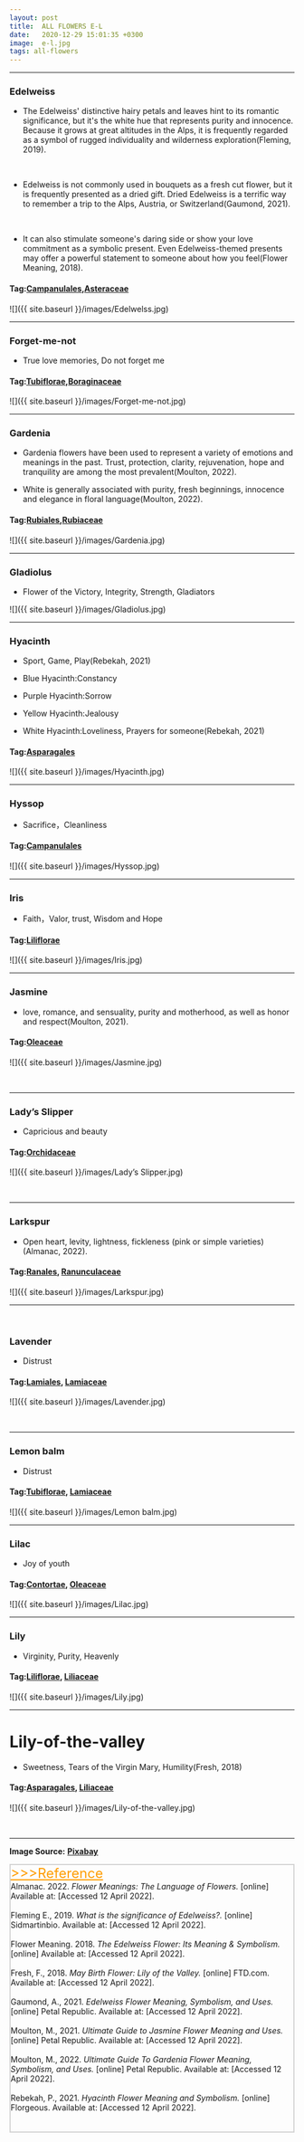 ```yaml
---
layout: post
title:  ALL FLOWERS E-L
date:   2020-12-29 15:01:35 +0300
image:  e-l.jpg
tags: all-flowers
---
```

***

### Edelweiss

* The Edelweiss' distinctive hairy petals and leaves hint to its romantic significance, but it's the white hue that represents purity and innocence. Because it grows at great altitudes in the Alps, it is frequently regarded as a symbol of rugged individuality and wilderness exploration(Fleming, 2019).
<br>

* Edelweiss is not commonly used in bouquets as a fresh cut flower, but it is frequently presented as a dried gift. Dried Edelweiss is a terrific way to remember a trip to the Alps, Austria, or Switzerland(Gaumond, 2021). 
<br>

* It can also stimulate someone's daring side or show your love commitment as a symbolic present. Even Edelweiss-themed presents may offer a powerful statement to someone about how you feel(Flower Meaning, 2018).

#### Tag:[Campanulales](/campanulales),[Asteraceae](/asteraceae)

![]({{ site.baseurl }}/images/Edelwelss.jpg)
<br>

***

### Forget-me-not

* True love memories, Do not forget me	

#### Tag:[Tubiflorae](/tubiflorae),[Boraginaceae](/boraginaceae)

![]({{ site.baseurl }}/images/Forget-me-not.jpg)
<br>

***

### Gardenia

* Gardenia flowers have been used to represent a variety of emotions and meanings in the past. Trust, protection, clarity, rejuvenation, hope and tranquility are among the most prevalent(Moulton, 2022). 

* White is generally associated with purity, fresh beginnings,  innocence and elegance in floral language(Moulton, 2022).

#### Tag:[Rubiales](/rubiales),[Rubiaceae](/rubiaceae)

![]({{ site.baseurl }}/images/Gardenia.jpg)
<br>

***

### Gladiolus	

* Flower of the Victory, Integrity, Strength, Gladiators

![]({{ site.baseurl }}/images/Gladiolus.jpg)
<br>

***

### Hyacinth	

* Sport, Game, Play(Rebekah, 2021)

* Blue Hyacinth:Constancy

* Purple Hyacinth:Sorrow

* Yellow Hyacinth:Jealousy

* White Hyacinth:Loveliness, Prayers for someone(Rebekah, 2021)

#### Tag:[Asparagales](/asparagales)

![]({{ site.baseurl }}/images/Hyacinth.jpg)
<br>

***

### Hyssop

* Sacrifice，Cleanliness

#### Tag:[Campanulales](/campanulales)

![]({{ site.baseurl }}/images/Hyssop.jpg)
<br>

***

### Iris

* Faith，Valor, trust, Wisdom and Hope

#### Tag:[Liliflorae](/liliflorae)

![]({{ site.baseurl }}/images/Iris.jpg)
<br>

***

### Jasmine

* love, romance, and sensuality, purity and motherhood, as well as honor and respect(Moulton, 2021).

#### Tag:[Oleaceae](/oleaceae)

![]({{ site.baseurl }}/images/Jasmine.jpg)

<br>

***

### Lady’s Slipper

* Capricious and beauty

#### Tag:[Orchidaceae](/orchidaceae)

![]({{ site.baseurl }}/images/Lady’s Slipper.jpg)

<br>

***

### Larkspur

* Open heart, levity, lightness, fickleness (pink or simple varieties)(Almanac, 2022).

#### Tag:[Ranales](/ranales), [Ranunculaceae](/ranunculaceae)

![]({{ site.baseurl }}/images/Larkspur.jpg)

***

<br>

### Lavender

* Distrust

#### Tag:[Lamiales](/lamiales), [Lamiaceae](/lamiaceae)

![]({{ site.baseurl }}/images/Lavender.jpg)

<br>

***

### Lemon balm	

* Distrust 

#### Tag:[Tubiflorae](/tubiflorae), [Lamiaceae](/lamiaceae)

![]({{ site.baseurl }}/images/Lemon balm.jpg)
<br>

***

### Lilac

* Joy of youth

#### Tag:[Contortae](/contortae), [Oleaceae](/oleaceae)

![]({{ site.baseurl }}/images/Lilac.jpg)
<br>

***

### Lily 

* Virginity, Purity, Heavenly

#### Tag:[Liliflorae](/liliflorae), [Liliaceae](/liliaceae)

![]({{ site.baseurl }}/images/Lily.jpg)
<br>

***

# Lily-of-the-valley

* Sweetness, Tears of the Virgin Mary, Humility(Fresh, 2018)

#### Tag:[Asparagales](/asparagales), [Liliaceae](/liliaceae)

![]({{ site.baseurl }}/images/Lily-of-the-valley.jpg)

<br>

***



__Image Source:__ <a href="https://pixabay.com/">__Pixabay__</a>


<html lang="en">
 
<head>
    <meta charset="UTF-8">
    <title>Title</title>
</head>
 
<body>
    <div style="border: 2px solid lightgray;">
    <a href="javascript:;" id="btn" style="font-size: 24px; font-style: bold; color:rgb(255, 157, 0);">
        >>>Reference</a>
    <span id="content">
        <br>
        Almanac. 2022. <i>Flower Meanings: The Language of Flowers.</i> [online] Available at: <https://www.almanac.com/flower-meanings-language-flowers> [Accessed 12 April 2022].<br><br>
        Fleming E., 2019. <i>What is the significance of Edelweiss?.</i> [online] Sidmartinbio. Available at: <https://www.sidmartinbio.org/what-is-the-significance-of-edelweiss/> [Accessed 12 April 2022].<br><br>
        Flower Meaning. 2018. <i>The Edelweiss Flower: Its Meaning & Symbolism.</i> [online] Available at: <https://www.flowermeaning.com/edelweiss-flower-meaning/> [Accessed 12 April 2022].<br><br>
        Fresh, F., 2018. <i>May Birth Flower: Lily of the Valley.</i> [online] FTD.com. Available at: <https://www.ftd.com/blog/share/may-birth-flower> [Accessed 12 April 2022].<br><br>
        Gaumond, A., 2021. <i>Edelweiss Flower Meaning, Symbolism, and Uses.</i> [online] Petal Republic. Available at: <https://www.petalrepublic.com/edelweiss-flower/> [Accessed 12 April 2022].<br><br>
        Moulton, M., 2021. <i>Ultimate Guide to Jasmine Flower Meaning and Uses.</i> [online] Petal Republic. Available at: <https://www.petalrepublic.com/jasmine-flower/> [Accessed 12 April 2022].<br><br>
        Moulton, M., 2022. <i>Ultimate Guide To Gardenia Flower Meaning, Symbolism, and Uses.</i> [online] Petal Republic. Available at: <https://www.petalrepublic.com/gardenia-flower/> [Accessed 12 April 2022].<br><br>
        Rebekah, P., 2021. <i>Hyacinth Flower Meaning and Symbolism.</i> [online] Florgeous. Available at: <https://florgeous.com/hyacinth-flower-meaning/> [Accessed 12 April 2022].<br><br>
        <br>
    </span>
    </div>
    <script type="text/javascript">
        //获取button按钮
        var btn = document.getElementById('btn');
        //获取p
        var content = document.getElementById('content');
        //获取p中的内容
        var str = content.innerHTML;
        //定义一个变量，表示当前的状态（收缩、展开）
        var onOff = true; // true表示展开
        btn.onclick = function() {
            if (onOff) {
                content.innerHTML = str.substr(0, 0);
            } else {
                //说明当前状态是收缩的，需要展开
                content.innerHTML = str
            }
            onOff = !onOff; //每点击一次，改变一次展开、收缩状态
            return false; //阻止a标签的默认事件
        }
    </script>

</body>
 
</html>